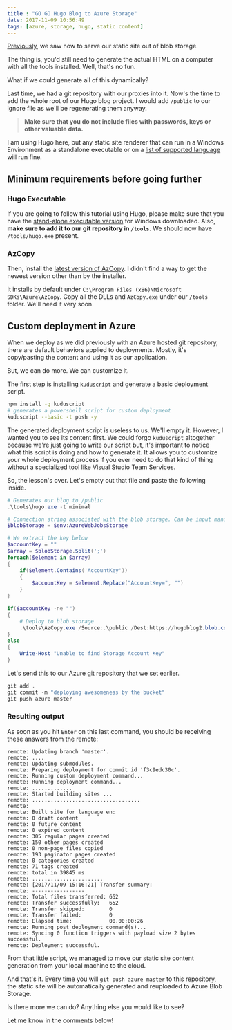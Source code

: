 ```yaml
---
title : "GO GO Hugo Blog to Azure Storage"
date: 2017-11-09 10:56:49
tags: [azure, storage, hugo, static content]
---
```

[Previously](/post/hosting-static-site-for-cheap-on-azure-with-storage-and-serverless), we saw how to serve our static site out of blob storage.

The thing is, you'd still need to generate the actual HTML on a computer with all the tools installed. Well, that's no fun.

What if we could generate all of this dynamically?

Last time, we had a git repository with our proxies into it. Now's the time to add the whole root of our Hugo blog project. I would add `/public` to our ignore file as we'll be regenerating them anyway. 

>**Make sure that you do not include files with passwords, keys or other valuable data.**

I am using Hugo here, but any static site renderer that can run in a Windows Environment as a standalone executable or on a [list of supported language](https://docs.microsoft.com/en-us/azure/app-service/?wt.mc_id=default-blog-marouill) will run fine.

## Minimum requirements before going further

### Hugo Executable
If you are going to follow this tutorial using Hugo, please make sure that you have the [stand-alone executable version](https://github.com/gohugoio/hugo/releases) for Windows downloaded. Also, **make sure to add it to our git repository in `/tools`**. We should now have `/tools/hugo.exe` present.

### AzCopy
Then, install the [latest version of AzCopy](http://aka.ms/downloadazcopy). I didn't find a way to get the newest version other than by the installer.

It installs by default under `C:\Program Files (x86)\Microsoft SDKs\Azure\AzCopy`. Copy all the DLLs and `AzCopy.exe` under our `/tools` folder. We'll need it very soon.

## Custom deployment in Azure

When we deploy as we did previously with an Azure hosted git repository, there are default behaviors applied to deployments. Mostly, it's copy/pasting the content and using it as our application.

But, we can do more. We can customize it.

The first step is installing [`kuduscript`](https://github.com/projectkudu/KuduScript) and generate a basic deployment script.

```bash
npm install -g kuduscript
# generates a powershell script for custom deployment
kuduscript --basic -t posh -y
```

The generated deployment script is useless to us. We'll empty it. However, I wanted you to see its content first. We could forgo `kuduscript` altogether because we're just going to write our script but, it's important to notice what this script is doing and how to generate it. It allows you to customize your whole deployment process if you ever need to do that kind of thing without a specialized tool like Visual Studio Team Services.

So, the lesson's over. Let's empty out that file and paste the following inside.

```powershell
# Generates our blog to /public
.\tools\hugo.exe -t minimal

# Connection string associated with the blob storage. Can be input manually too.
$blobStorage = $env:AzureWebJobsStorage 

# We extract the key below
$accountKey = ""
$array = $blobStorage.Split(';')
foreach($element in $array)
{
    if($element.Contains('AccountKey'))
    {
        $accountKey = $element.Replace("AccountKey=", "")
    }
}

if($accountKey -ne "")
{
    # Deploy to blob storage
    .\tools\AzCopy.exe /Source:.\public /Dest:https://hugoblog2.blob.core.windows.net/content /DestKey:$accountKey /SetContentType /S /Y
}
else 
{
    Write-Host "Unable to find Storage Account Key"
}
```

Let's send this to our Azure git repository that we set earlier.

```powershell
git add .
git commit -m "deploying awesomeness by the bucket"
git push azure master
```

### Resulting output

As soon as you hit `Enter` on this last command, you should be receiving these answers from the remote:

```none
remote: Updating branch 'master'.
remote: ....
remote: Updating submodules.
remote: Preparing deployment for commit id 'f3c9edc30c'.
remote: Running custom deployment command...
remote: Running deployment command...
remote: .............
remote: Started building sites ...
remote: ...................................
remote:
remote: Built site for language en:
remote: 0 draft content
remote: 0 future content
remote: 0 expired content
remote: 305 regular pages created
remote: 150 other pages created
remote: 0 non-page files copied
remote: 193 paginator pages created
remote: 0 categories created
remote: 71 tags created
remote: total in 39845 ms
remote: .......................
remote: [2017/11/09 15:16:21] Transfer summary:
remote: -----------------
remote: Total files transferred: 652
remote: Transfer successfully:   652
remote: Transfer skipped:        0
remote: Transfer failed:         0
remote: Elapsed time:            00.00:00:26
remote: Running post deployment command(s)...
remote: Syncing 0 function triggers with payload size 2 bytes successful.
remote: Deployment successful.
```


From that little script, we managed to move our static site content generation from your local machine to the cloud. 

And that's it. Every time you will `git push azure master` to this repository, the static site will be automatically generated and reuploaded to Azure Blob Storage.

Is there more we can do? Anything else you would like to see?

Let me know in the comments below!